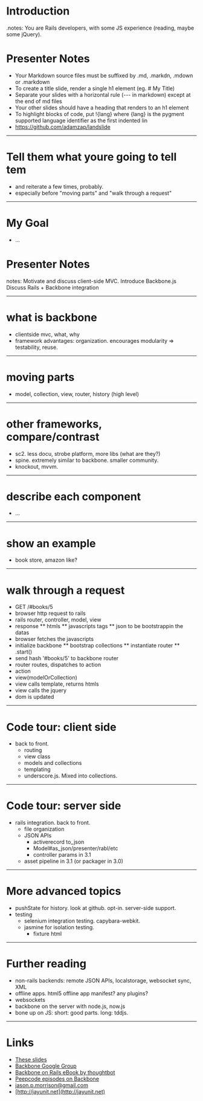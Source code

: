 # Introduction

.notes: You are Rails developers, with some JS experience (reading, maybe some jQuery).

# Presenter Notes

* Your Markdown source files must be suffixed by .md, .markdn, .mdown or .markdown
* To create a title slide, render a single h1 element (eg. # My Title)
* Separate your slides with a horizontal rule (--- in markdown) except at the end of md files
* Your other slides should have a heading that renders to an h1 element
* To highlight blocks of code, put !{lang} where {lang} is the pygment supported language identifier as the first indented lin
* https://github.com/adamzap/landslide

---
# Tell them what youre going to tell tem
* and reiterate a few times, probably.
* especially before "moving parts" and "walk through a request"

---

# My Goal

* ...

# Presenter Notes

notes: Motivate and discuss client-side MVC.   Introduce Backbone.js  Discuss Rails + Backbone integration

---

# what is backbone

* clientside mvc, what, why
* framework advantages: organization.  encourages modularity => testability, reuse.

---

# moving parts

*  model, collection, view, router, history (high level)

---

# other frameworks, compare/contrast

* sc2. less docu, strobe platform, more libs (what are they?)
* spine. extremely similar to backbone.  smaller community.
* knockout, mvvm.

---
# describe each component

* ...

---
# show an example
* book store, amazon like?

---

# walk through a request
* GET /#books/5
* browser http request to rails
* rails router, controller, model, view
* response
** htmls
** javascripts tags
** json to be bootstrappin the datas
* browser fetches the javascripts
* initialize backbone
** bootstrap collections
** instantiate router
** .start()
* send hash '#books/5' to backbone router
* router routes, dispatches to action
* action
* view(modelOrCollection)
* view calls template, returns htmls
* view calls the jquery
* dom is updated

---
# Code tour: client side

* back to front.
    * routing
    * view class
    * models and collections
    * templating
    * underscore.js.  Mixed into collections.

---
# Code tour: server side

* rails integration.  back to front.
    * file organization
    * JSON APIs
        * activerecord to_json
        * Model#as_json/presenter/rabl/etc
        * controller params in 3.1
    * asset pipeline in 3.1 (or packager in 3.0)

---
# More advanced topics
* pushState for history.  look at github.  opt-in.  server-side support.
* testing
    * selenium integration testing.  capybara-webkit.
    * jasmine for isolation testing.
        * fixture html

---
# Further reading

* non-rails backends: remote JSON APIs, localstorage, websocket sync, XML
* offline apps. html5 offline app manifest?  any plugins?
* websockets
* backbone on the server with node.js, now.js
* bone up on JS: short: good parts.  long: tddjs.

---
# Links

* [These slides](http://jayunit.net/backbone-js-on-rails-talk)
* [Backbone Google Group](https://groups.google.com/group/backbonejs)
* [Backbone on Rails eBook by thoughtbot](http://workshops.thoughtbot.com/backbone-js-on-rails)
* [Peepcode episodes on Backbone](http://peepcode.com/products/backbone-js)
* [jason.p.morrison@gmail.com](mailto:jason.p.morrison@gmail.com)
* [http://jayunit.net](http://jayunit.net)
